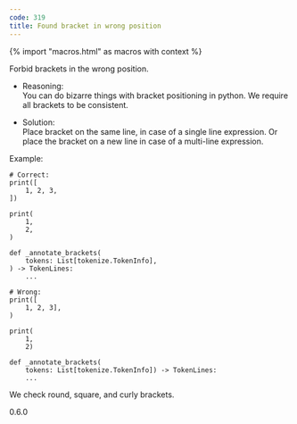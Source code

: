 ```yaml
---
code: 319
title: Found bracket in wrong position
---
```


{% import "macros.html" as macros with context %}

Forbid brackets in the wrong position.

  - Reasoning:  
    You can do bizarre things with bracket positioning in python. We
    require all brackets to be consistent.

  - Solution:  
    Place bracket on the same line, in case of a single line expression.
    Or place the bracket on a new line in case of a multi-line
    expression.

Example:

    # Correct:
    print([
        1, 2, 3,
    ])
    
    print(
        1,
        2,
    )
    
    def _annotate_brackets(
        tokens: List[tokenize.TokenInfo],
    ) -> TokenLines:
        ...
    
    # Wrong:
    print([
        1, 2, 3],
    )
    
    print(
        1,
        2)
    
    def _annotate_brackets(
        tokens: List[tokenize.TokenInfo]) -> TokenLines:
        ...

We check round, square, and curly brackets.

<div class="versionadded">

0.6.0

</div>